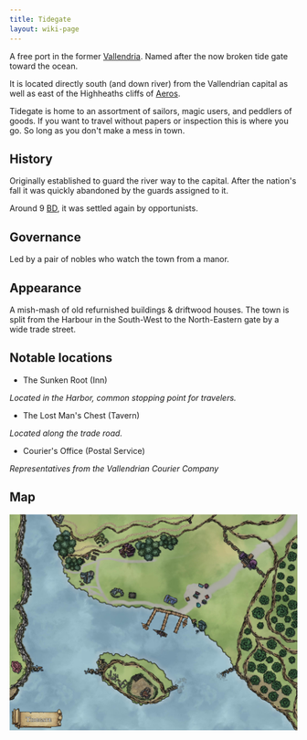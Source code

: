 ```yaml
---
title: Tidegate
layout: wiki-page
---
```


A free port in the former [Vallendria](/wiki/nations/Vallendrian-Empire.md). Named after the now broken tide gate toward the ocean.

It is located directly south (and down river) from the Vallendrian capital as well as east of the Highheaths cliffs of [Aeros](/wiki/nations/Aeros).

Tidegate is home to an assortment of sailors, magic users, and peddlers of goods. If you want to travel without papers or inspection this is where you go. So long as you don't make a mess in town.

## History

Originally established to guard the river way to the capital. After the nation's fall it was quickly abandoned by the guards assigned to it. 

Around 9 [BD](/wiki/event/The-Divine-Storm), it was settled again by opportunists.

## Governance

Led by a pair of nobles who watch the town from a manor.

## Appearance

A mish-mash of old refurnished buildings & driftwood houses. The town is split from the Harbour in the South-West to the North-Eastern gate by a wide trade street.

## Notable locations

- The Sunken Root (Inn)

*Located in the Harbor, common stopping point for travelers.*

- The Lost Man's Chest (Tavern)

*Located along the trade road.*

- Courier's Office (Postal Service)

*Representatives from the Vallendrian Courier Company*

## Map

![Map](/assets/images/TidegateMap.jpg)